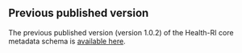 
## Previous published version

The previous published version (version 1.0.2) of the Health-RI core metadata schema is [available here](https://github.com/Health-RI/health-ri-metadata/releases/tag/v1.0.2).
 
